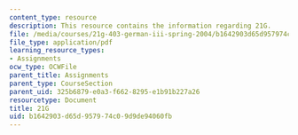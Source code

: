 ```yaml
---
content_type: resource
description: This resource contains the information regarding 21G.
file: /media/courses/21g-403-german-iii-spring-2004/b1642903d65d957974c09d9de94060fb_MIT21G_403S04_lee_essay.pdf
file_type: application/pdf
learning_resource_types:
- Assignments
ocw_type: OCWFile
parent_title: Assignments
parent_type: CourseSection
parent_uid: 325b6879-e0a3-f662-8295-e1b91b227a26
resourcetype: Document
title: 21G
uid: b1642903-d65d-9579-74c0-9d9de94060fb
---
```

